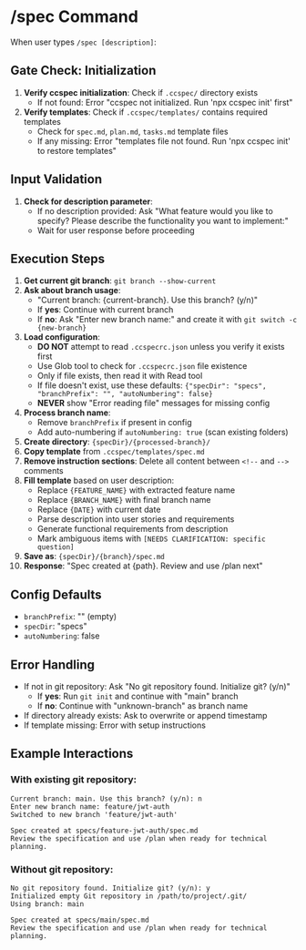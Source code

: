 # /spec Command

When user types `/spec [description]`:

## Gate Check: Initialization

1. **Verify ccspec initialization**: Check if `.ccspec/` directory exists
   - If not found: Error "ccspec not initialized. Run 'npx ccspec init' first"
2. **Verify templates**: Check if `.ccspec/templates/` contains required templates
   - Check for `spec.md`, `plan.md`, `tasks.md` template files
   - If any missing: Error "templates file not found. Run 'npx ccspec init' to restore templates"

## Input Validation

1. **Check for description parameter**:
   - If no description provided: Ask "What feature would you like to specify? Please describe the functionality you want to implement:"
   - Wait for user response before proceeding

## Execution Steps

1. **Get current git branch**: `git branch --show-current`
2. **Ask about branch usage**:
   - "Current branch: {current-branch}. Use this branch? (y/n)"
   - If **yes**: Continue with current branch
   - If **no**: Ask "Enter new branch name:" and create it with `git switch -c {new-branch}`
3. **Load configuration**:
   - **DO NOT** attempt to read `.ccspecrc.json` unless you verify it exists first
   - Use Glob tool to check for `.ccspecrc.json` file existence
   - Only if file exists, then read it with Read tool
   - If file doesn't exist, use these defaults: `{"specDir": "specs", "branchPrefix": "", "autoNumbering": false}`
   - **NEVER** show "Error reading file" messages for missing config
4. **Process branch name**:
   - Remove `branchPrefix` if present in config
   - Add auto-numbering if `autoNumbering: true` (scan existing folders)
5. **Create directory**: `{specDir}/{processed-branch}/`
6. **Copy template** from `.ccspec/templates/spec.md`
7. **Remove instruction sections**: Delete all content between `<!--` and `-->` comments
8. **Fill template** based on user description:
   - Replace `{FEATURE_NAME}` with extracted feature name
   - Replace `{BRANCH_NAME}` with final branch name
   - Replace `{DATE}` with current date
   - Parse description into user stories and requirements
   - Generate functional requirements from description
   - Mark ambiguous items with `[NEEDS CLARIFICATION: specific question]`
9. **Save as**: `{specDir}/{branch}/spec.md`
10. **Response**: "Spec created at {path}. Review and use /plan next"

## Config Defaults
- `branchPrefix`: "" (empty)
- `specDir`: "specs"
- `autoNumbering`: false

## Error Handling
- If not in git repository: Ask "No git repository found. Initialize git? (y/n)"
  - If **yes**: Run `git init` and continue with "main" branch
  - If **no**: Continue with "unknown-branch" as branch name
- If directory already exists: Ask to overwrite or append timestamp
- If template missing: Error with setup instructions

## Example Interactions

### With existing git repository:
```
Current branch: main. Use this branch? (y/n): n
Enter new branch name: feature/jwt-auth
Switched to new branch 'feature/jwt-auth'

Spec created at specs/feature-jwt-auth/spec.md
Review the specification and use /plan when ready for technical planning.
```

### Without git repository:
```
No git repository found. Initialize git? (y/n): y
Initialized empty Git repository in /path/to/project/.git/
Using branch: main

Spec created at specs/main/spec.md
Review the specification and use /plan when ready for technical planning.
```

